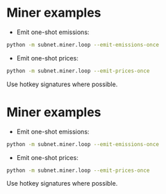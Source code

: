 # Miner examples

- Emit one-shot emissions:

```bash
python -m subnet.miner.loop --emit-emissions-once
```

- Emit one-shot prices:

```bash
python -m subnet.miner.loop --emit-prices-once
```

Use hotkey signatures where possible.

# Miner examples

- Emit one-shot emissions:

```bash
python -m subnet.miner.loop --emit-emissions-once
```

- Emit one-shot prices:

```bash
python -m subnet.miner.loop --emit-prices-once
```

Use hotkey signatures where possible.
